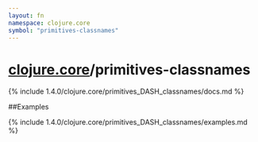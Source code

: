 ```yaml
---
layout: fn
namespace: clojure.core
symbol: "primitives-classnames"
---
```


# [clojure.core](../)/primitives-classnames

{% include 1.4.0/clojure.core/primitives_DASH_classnames/docs.md %}

##Examples

{% include 1.4.0/clojure.core/primitives_DASH_classnames/examples.md %}

